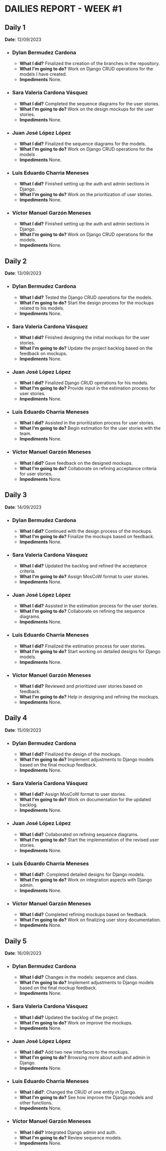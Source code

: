 # **DAILIES REPORT - WEEK #1**

## **Daily 1**
**Date**: 12/09/2023

- ### **Dylan Bermudez Cardona**
  - **What I did?** 
  Finalized the creation of the branches in the repository.
  - **What I'm going to do?** Work on Django CRUD operations for the models I have created.
  - **Impediments** None.
  
- ### **Sara Valeria Cardona Vásquez**
  - **What I did?** Completed the sequence diagrams for the user stories.
  - **What I'm going to do?** Work on the design mockups for the user stories.
  - **Impediments** None.
  
- ### **Juan José López López**
  - **What I did?** Finalized the sequence diagrams for the models.
  - **What I'm going to do?** Work on Django CRUD operations for the models .
  - **Impediments** None.

- ### **Luis Eduardo Charria Meneses**
  - **What I did?** Finished setting up the auth and admin sections in Django.
  - **What I'm going to do?** Work on the prioritization of user stories.
  - **Impediments** None.

- ### **Víctor Manuel Garzón Meneses**
  - **What I did?** Finished setting up the auth and admin sections in Django.
  - **What I'm going to do?**  Work on Django CRUD operations for the models.
  - **Impediments** None.
 
$$$$

## **Daily 2**
**Date**: 13/09/2023

- ### **Dylan Bermudez Cardona**
  - **What I did?** Tested the Django CRUD operations for the models.
  - **What I'm going to do?** Start the design process for the mockups related to his models.
  - **Impediments** None.
  
- ### **Sara Valeria Cardona Vásquez**
  - **What I did?** Finished designing the initial mockups for the user stories.
  - **What I'm going to do?** Update the project backlog based on the feedback on mockups.
  - **Impediments** None.
  
- ### **Juan José López López**
  - **What I did?** Finalized Django CRUD operations for his models.
  - **What I'm going to do?** Provide input in the estimation process for user stories.
  - **Impediments** None.

- ### **Luis Eduardo Charria Meneses**
  - **What I did?** Assisted in the prioritization process for user stories.
  - **What I'm going to do?** Begin estimation for the user stories with the team.
  - **Impediments** None.

- ### **Víctor Manuel Garzón Meneses**
  - **What I did?** Gave feedback on the designed mockups.
  - **What I'm going to do?** Collaborate on refining acceptance criteria for user stories.
  - **Impediments** None.

$$$$

## **Daily 3**
**Date**: 14/09/2023

- ### **Dylan Bermudez Cardona**
  - **What I did?** Continued with the design process of the mockups.
  - **What I'm going to do?** Finalize the mockups based on feedback.
  - **Impediments** None.
  
- ### **Sara Valeria Cardona Vásquez**
  - **What I did?** Updated the backlog and refined the acceptance criteria.
  - **What I'm going to do?** Assign MosCoW format to user stories.
  - **Impediments** None.
  
- ### **Juan José López López**
  - **What I did?** Assisted in the estimation process for the user stories.
  - **What I'm going to do?** Collaborate on refining the sequence diagrams.
  - **Impediments** None.

- ### **Luis Eduardo Charria Meneses**
  - **What I did?** Finalized the estimation process for user stories.
  - **What I'm going to do?** Start working on detailed designs for Django models.
  - **Impediments** None.

- ### **Víctor Manuel Garzón Meneses**
  - **What I did?** Reviewed and prioritized user stories based on feedback.
  - **What I'm going to do?** Help in designing and refining the mockups.
  - **Impediments** None.
 
$$$$

## **Daily 4**
**Date**: 15/09/2023

- ### **Dylan Bermudez Cardona**
  - **What I did?** Finalized the design of the mockups.
  - **What I'm going to do?** Implement adjustments to Django models based on the final mockup feedback.
  - **Impediments** None.
  
- ### **Sara Valeria Cardona Vásquez**
  - **What I did?** Assign MosCoW format to user stories.
  - **What I'm going to do?** Work on documentation for the updated backlog.
  - **Impediments** None.
  
- ### **Juan José López López**
  - **What I did?** Collaborated on refining sequence diagrams.
  - **What I'm going to do?** Start the implementation of the revised user stories.
  - **Impediments** None.

- ### **Luis Eduardo Charria Meneses**
  - **What I did?**: Completed detailed designs for Django models.
  - **What I'm going to do?** Work on integration aspects with Django admin.
  - **Impediments** None.

- ### **Víctor Manuel Garzón Meneses**
  - **What I did?** Completed refining mockups based on feedback.
  - **What I'm going to do?** Work on finalizing user story documentation.
  - **Impediments** None.

$$$$

## **Daily 5**
**Date**: 16/09/2023

- ### **Dylan Bermudez Cardona**
  - **What I did?** Changes in the models: sequence and class.
  - **What I'm going to do?** Implement adjustments to Django models based on the final mockup feedback.
  - **Impediments** None.
  
- ### **Sara Valeria Cardona Vásquez**
  - **What I did?** Updated the backlog of the project.
  - **What I'm going to do?** Work on improve the mockups.
  - **Impediments** None.
  
- ### **Juan José López López**
  - **What I did?** Add two new interfaces to the mockups.
  - **What I'm going to do?** Browsing more about auth and admin in Django.
  - **Impediments** None.

- ### **Luis Eduardo Charria Meneses**
  - **What I did?**: Changed the CRUD of one entity in Django.
  - **What I'm going to do?** See how improve the Django models and other functions.
  - **Impediments** None.

- ### **Víctor Manuel Garzón Meneses**
  - **What I did?** Integrated Django admin and auth.
  - **What I'm going to do?** Review sequence models.
  - **Impediments** None.